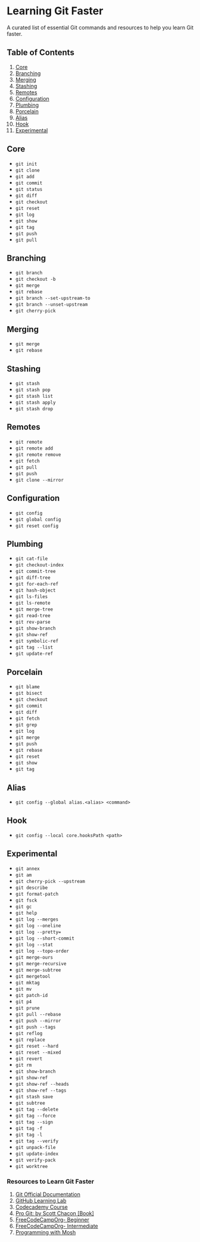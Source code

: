# Learning Git Faster

A curated list of essential Git commands and resources to help you learn Git faster.

## Table of Contents

1. [Core](#core)
2. [Branching](#branching)
3. [Merging](#merging)
4. [Stashing](#stashing)
5. [Remotes](#remotes)
6. [Configuration](#configuration)
7. [Plumbing](#plumbing)
8. [Porcelain](#porcelain)
9. [Alias](#alias)
10. [Hook](#hook)
11. [Experimental](#experimental)

## Core

- `git init`
- `git clone`
- `git add`
- `git commit`
- `git status`
- `git diff`
- `git checkout`
- `git reset`
- `git log`
- `git show`
- `git tag`
- `git push`
- `git pull`

## Branching

- `git branch`
- `git checkout -b`
- `git merge`
- `git rebase`
- `git branch --set-upstream-to`
- `git branch --unset-upstream`
- `git cherry-pick`

## Merging

- `git merge`
- `git rebase`

## Stashing

- `git stash`
- `git stash pop`
- `git stash list`
- `git stash apply`
- `git stash drop`

## Remotes

- `git remote`
- `git remote add`
- `git remote remove`
- `git fetch`
- `git pull`
- `git push`
- `git clone --mirror`

## Configuration

- `git config`
- `git global config`
- `git reset config`

## Plumbing

- `git cat-file`
- `git checkout-index`
- `git commit-tree`
- `git diff-tree`
- `git for-each-ref`
- `git hash-object`
- `git ls-files`
- `git ls-remote`
- `git merge-tree`
- `git read-tree`
- `git rev-parse`
- `git show-branch`
- `git show-ref`
- `git symbolic-ref`
- `git tag --list`
- `git update-ref`

## Porcelain

- `git blame`
- `git bisect`
- `git checkout`
- `git commit`
- `git diff`
- `git fetch`
- `git grep`
- `git log`
- `git merge`
- `git push`
- `git rebase`
- `git reset`
- `git show`
- `git tag`

## Alias

- `git config --global alias.<alias> <command>`

## Hook

- `git config --local core.hooksPath <path>`

## Experimental

- `git annex`
- `git am`
- `git cherry-pick --upstream`
- `git describe`
- `git format-patch`
- `git fsck`
- `git gc`
- `git help`
- `git log --merges`
- `git log --oneline`
- `git log --pretty=`
- `git log --short-commit`
- `git log --stat`
- `git log --topo-order`
- `git merge-ours`
- `git merge-recursive`
- `git merge-subtree`
- `git mergetool`
- `git mktag`
- `git mv`
- `git patch-id`
- `git p4`
- `git prune`
- `git pull --rebase`
- `git push --mirror`
- `git push --tags`
- `git reflog`
- `git replace`
- `git reset --hard`
- `git reset --mixed`
- `git revert`
- `git rm`
- `git show-branch`
- `git show-ref`
- `git show-ref --heads`
- `git show-ref --tags`
- `git stash save`
- `git subtree`
- `git tag --delete`
- `git tag --force`
- `git tag --sign`
- `git tag -f`
- `git tag -l`
- `git tag --verify`
- `git unpack-file`
- `git update-index`
- `git verify-pack`
- `git worktree`

### Resources to Learn Git Faster

1. [Git Official Documentation](https://git-scm.com/doc)
2. [GitHub Learning Lab](https://rb.gy/ksc45f)
3. [Codecademy Course](https://codecademy.com/learn/learn-git)
4. [Pro Git: by Scott Chacon [Book]](https://git-scm.com/book/en/v2)
5. [FreeCodeCampOrg- Beginner](https://rb.gy/ljxt5s)
6. [FreeCodeCampOrg- Intermediate](https://rb.gy/1x6mc)
7. [Programming with Mosh](https://rb.gy/vfkom)
